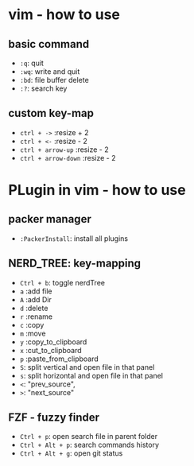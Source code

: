 # vim - how to use

## basic command

- `:q`: quit
- `:wq`: write and quit
- `:bd`: file buffer delete
- `:?`: search key

## custom key-map

- `ctrl + ->` :resize + 2
- `ctrl + <-` :resize - 2
- `ctrl + arrow-up` :resize - 2
- `ctrl + arrow-down` :resize - 2

# PLugin in vim - how to use

## packer manager

- `:PackerInstall`: install all plugins

## NERD_TREE: key-mapping

- `Ctrl + b`: toggle nerdTree
- `a` :add file
- `A` :add Dir
- `d` :delete
- `r` :rename
- `c` :copy
- `m` :move
- `y` :copy_to_clipboard
- `x` :cut_to_clipboard
- `p` :paste_from_clipboard
- `S`: split vertical and open file in that panel
- `s`: split horizontal and open file in that panel
- `<`: "prev_source",
- `>`: "next_source"

## FZF - fuzzy finder

- `Ctrl + p`: open search file in parent folder
- `Ctrl + Alt + p`: search commands history
- `Ctrl + Alt + g`: open git status
